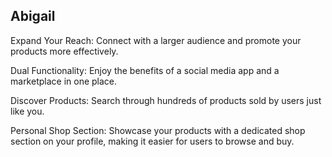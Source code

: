 ## Abigail

Expand Your Reach: Connect with a larger audience and promote your products more effectively.

Dual Functionality: Enjoy the benefits of a social media app and a marketplace in one place.

Discover Products: Search through hundreds of products sold by users just like you.

Personal Shop Section: Showcase your products with a dedicated shop section on your profile, making it easier for users to browse and buy.

